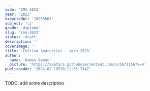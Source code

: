 ```yaml
---
code: 'CMA-2023'
year: '2023'
expectedAt: '20230501'
subject: 'cz'
grade: 'diploma'
slug: 'cma-2023'
status: 'draft'
description: ''
coverImage: ''
title: 'Čeština (maturita) - jaro 2023'
author:
  name: 'Roman Samec'
  picture: 'https://avatars.githubusercontent.com/u/5671166?v=4'
publishedAt: '2024-02-19T20:11:55.734Z'
---
```


TODO: add some description